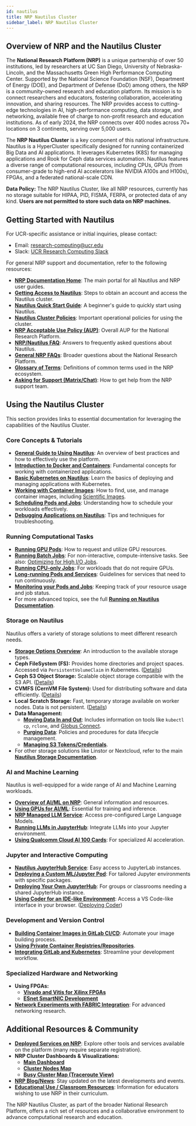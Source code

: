 ```yaml
---
id: nautilus
title: NRP Nautilus Cluster
sidebar_label: NRP Nautilus Cluster
---
```


## Overview of NRP and the Nautilus Cluster

The **National Research Platform (NRP)** is a unique partnership of over 50 institutions, led by researchers at UC San Diego, University of Nebraska-Lincoln, and the Massachusetts Green High Performance Computing Center. Supported by the National Science Foundation (NSF), Department of Energy (DOE), and Department of Defense (DoD) among others, the NRP is a community-owned research and education platform. Its mission is to connect researchers and educators, fostering collaboration, accelerating innovation, and sharing resources. The NRP provides access to cutting-edge technologies in AI, high-performance computing, data storage, and networking, available free of charge to non-profit research and education institutions. As of early 2024, the NRP connects over 400 nodes across 70+ locations on 3 continents, serving over 5,000 users.

The **NRP Nautilus Cluster** is a key component of this national infrastructure. Nautilus is a HyperCluster specifically designed for running containerized Big Data and AI applications. It leverages Kubernetes (K8S) for managing applications and Rook for Ceph data services automation. Nautilus features a diverse range of computational resources, including CPUs, GPUs (from consumer-grade to high-end AI accelerators like NVIDIA A100s and H100s), FPGAs, and a federated national-scale CDN.

**Data Policy:** The NRP Nautilus Cluster, like all NRP resources, currently has no storage suitable for HIPAA, PID, FISMA, FERPA, or protected data of any kind. **Users are not permitted to store such data on NRP machines.**

## Getting Started with Nautilus

For UCR-specific assistance or initial inquiries, please contact:
- Email: [research-computing@ucr.edu](mailto:research-computing@ucr.edu)
- Slack: [UCR Research Computing Slack](https://ucr-research-compute.slack.com/)

For general NRP support and documentation, refer to the following resources:
- **[NRP Documentation Home](https://nrp.ai/documentation/)**: The main portal for all Nautilus and NRP user guides.
- **[Getting Access to Nautilus](https://nrp.ai/documentation/userdocs/start/getting-started/)**: Steps to obtain an account and access the Nautilus cluster.
- **[Nautilus Quick Start Guide](https://nrp.ai/documentation/userdocs/start/quickstart/)**: A beginner's guide to quickly start using Nautilus.
- **[Nautilus Cluster Policies](https://nrp.ai/documentation/userdocs/start/policies/)**: Important operational policies for using the cluster.
- **[NRP Acceptable Use Policy (AUP)](https://nrp.ai/NRP-AUP.pdf)**: Overall AUP for the National Research Platform.
- **[NRP/Nautilus FAQ](https://nrp.ai/documentation/userdocs/start/faq/)**: Answers to frequently asked questions about Nautilus.
- **[General NRP FAQs](https://nrp.ai/#faqs)**: Broader questions about the National Research Platform.
- **[Glossary of Terms](https://nrp.ai/documentation/userdocs/start/glossary/)**: Definitions of common terms used in the NRP ecosystem.
- **[Asking for Support (Matrix/Chat)](https://nrp.ai/documentation/userdocs/start/support/)**: How to get help from the NRP support team.

## Using the Nautilus Cluster

This section provides links to essential documentation for leveraging the capabilities of the Nautilus Cluster.

### Core Concepts & Tutorials
- **[General Guide to Using Nautilus](https://nrp.ai/documentation/userdocs/start/using-nautilus/)**: An overview of best practices and how to effectively use the platform.
- **[Introduction to Docker and Containers](https://nrp.ai/documentation/userdocs/tutorial/docker/)**: Fundamental concepts for working with containerized applications.
- **[Basic Kubernetes on Nautilus](https://nrp.ai/documentation/userdocs/tutorial/basic/)**: Learn the basics of deploying and managing applications with Kubernetes.
- **[Working with Container Images](https://nrp.ai/documentation/userdocs/tutorial/images/)**: How to find, use, and manage container images, including [Scientific Images](https://nrp.ai/documentation/userdocs/running/sci-img/).
- **[Scheduling Pods and Jobs](https://nrp.ai/documentation/userdocs/tutorial/scheduling/)**: Understanding how to schedule your workloads effectively.
- **[Debugging Applications on Nautilus](https://nrp.ai/documentation/userdocs/tutorial/debugging/)**: Tips and techniques for troubleshooting.

### Running Computational Tasks
- **[Running GPU Pods](https://nrp.ai/documentation/userdocs/running/gpu-pods/)**: How to request and utilize GPU resources.
- **[Running Batch Jobs](https://nrp.ai/documentation/userdocs/running/jobs/)**: For non-interactive, compute-intensive tasks. See also: [Optimizing for High I/O Jobs](https://nrp.ai/documentation/userdocs/running/io-jobs/).
- **[Running CPU-only Jobs](https://nrp.ai/documentation/userdocs/running/cpu-only/)**: For workloads that do not require GPUs.
- **[Long-running Pods and Services](https://nrp.ai/documentation/userdocs/running/long-idle/)**: Guidelines for services that need to run continuously.
- **[Monitoring your Pods and Jobs](https://nrp.ai/documentation/userdocs/running/monitoring/)**: Keeping track of your resource usage and job status.
- For more advanced topics, see the full **[Running on Nautilus Documentation](https://nrp.ai/documentation/userdocs/running/)**.

### Storage on Nautilus
Nautilus offers a variety of storage solutions to meet different research needs.
- **[Storage Options Overview](https://nrp.ai/documentation/userdocs/storage/intro/)**: An introduction to the available storage types.
- **Ceph FileSystem (FS):** Provides home directories and project spaces. Accessed via `PersistentVolumeClaim` in Kubernetes. ([Details](https://nrp.ai/documentation/userdocs/storage/ceph/))
- **Ceph S3 Object Storage:** Scalable object storage compatible with the S3 API. ([Details](https://nrp.ai/documentation/userdocs/storage/ceph-s3/))
- **CVMFS (CernVM File System):** Used for distributing software and data efficiently. ([Details](https://nrp.ai/documentation/userdocs/storage/cvmfs/))
- **Local Scratch Storage:** Fast, temporary storage available on worker nodes. Data is not persistent. ([Details](https://nrp.ai/documentation/userdocs/storage/local/))
- **Data Management:**
    - **[Moving Data In and Out](https://nrp.ai/documentation/userdocs/storage/move-data/)**: Includes information on tools like `kubectl cp`, `rclone`, and [Globus Connect](https://nrp.ai/documentation/userdocs/running/globus-connect/).
    - **[Purging Data](https://nrp.ai/documentation/userdocs/storage/purging/)**: Policies and procedures for data lifecycle management.
    - **[Managing S3 Tokens/Credentials](https://nrp.ai/documentation/userdocs/storage/jwt-credential/)**.
- For other storage solutions like Linstor or Nextcloud, refer to the main **[Nautilus Storage Documentation](https://nrp.ai/documentation/userdocs/storage/)**.

### AI and Machine Learning
Nautilus is well-equipped for a wide range of AI and Machine Learning workloads.
- **[Overview of AI/ML on NRP](https://nrp.ai/documentation/userdocs/ai/)**: General information and resources.
- **[Using GPUs for AI/ML](https://nrp.ai/documentation/userdocs/running/gpu-pods/)**: Essential for training and inference.
- **[NRP Managed LLM Service](https://nrp.ai/documentation/userdocs/ai/llm-managed/)**: Access pre-configured Large Language Models.
- **[Running LLMs in JupyterHub](https://nrp.ai/documentation/userdocs/ai/llm-jupyterhub/)**: Integrate LLMs into your Jupyter environment.
- **[Using Qualcomm Cloud AI 100 Cards](https://nrp.ai/documentation/userdocs/ai/qaic/)**: For specialized AI acceleration.

### Jupyter and Interactive Computing
- **[Nautilus JupyterHub Service](https://nrp.ai/documentation/userdocs/jupyter/jupyterhub-service/)**: Easy access to JupyterLab instances.
- **[Deploying a Custom ML/Jupyter Pod](https://nrp.ai/documentation/userdocs/jupyter/jupyter-pod/)**: For tailored Jupyter environments with specific packages.
- **[Deploying Your Own JupyterHub](https://nrp.ai/documentation/userdocs/jupyter/jupyterhub/)**: For groups or classrooms needing a shared JupyterHub instance.
- **[Using Coder for an IDE-like Environment](https://nrp.ai/documentation/userdocs/coder/coder/)**: Access a VS Code-like interface in your browser. ([Deploying Coder](https://nrp.ai/documentation/userdocs/coder/deploy/))

### Development and Version Control
- **[Building Container Images in GitLab CI/CD](https://nrp.ai/documentation/userdocs/development/gitlab/)**: Automate your image building process.
- **[Using Private Container Registries/Repositories](https://nrp.ai/documentation/userdocs/development/private-repos/)**.
- **[Integrating GitLab and Kubernetes](https://nrp.ai/documentation/userdocs/development/k8s-integration/)**: Streamline your development workflow.

### Specialized Hardware and Networking
- **Using FPGAs:**
    - **[Vivado and Vitis for Xilinx FPGAs](https://nrp.ai/documentation/userdocs/fpgas/vivado-vitis/)**
    - **[ESnet SmartNIC Development](https://nrp.ai/documentation/userdocs/fpgas/esnet_development/)**
- **[Network Experiments with FABRIC Integration](https://nrp.ai/documentation/userdocs/networks/fabric/)**: For advanced networking research.

## Additional Resources & Community
- **[Deployed Services on NRP](https://nrp.ai/documentation/userdocs/start/resources/)**: Explore other tools and services available on the platform (many require separate registration).
- **NRP Cluster Dashboards & Visualizations:**
    - **[Main Dashboard](https://dash.nrp-nautilus.io/)**
    - **[Cluster Nodes Map](https://elastic-igrok.nrp-nautilus.io/login?next=/app/dashboards?auth_provider_hint=anonymous1&auth_provider_hint=anonymous1#/view/76b9b030-81d5-11eb-ad7c-1f5ec373b923?_g=(filters:!()))**
    - **[Busy Cluster Map (Traceroute View)](https://traceroute.nrp-nautilus.io/)**
- **[NRP Blog/News](https://nrp.ai/blog)**: Stay updated on the latest developments and events.
- **[Educational Use / Classroom Resources](https://nrp.ai/education)**: Information for educators wishing to use NRP in their curriculum.

The NRP Nautilus Cluster, as part of the broader National Research Platform, offers a rich set of resources and a collaborative environment to advance computational research and education.
